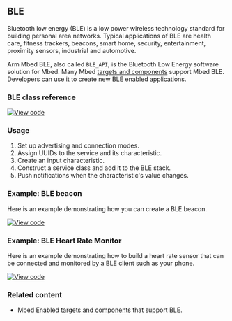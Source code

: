 ## BLE

Bluetooth low energy (BLE) is a low power wireless technology standard for building personal area networks. Typical applications of BLE are health care, fitness trackers, beacons, smart home, security, entertainment, proximity sensors, industrial and automotive.

Arm Mbed BLE, also called `BLE_API`, is the Bluetooth Low Energy software solution for Mbed. Many Mbed <a href="https://os.mbed.com/platforms/?mbed-enabled=15&connectivity=3" target="_blank">targets and components</a> support Mbed BLE. Developers can use it to create new BLE enabled applications.

### BLE class reference

[![View code](https://www.mbed.com/embed/?type=library)](https://os.mbed.com/docs/v5.7/mbed-os-api-doxy/class_b_l_e.html)

### Usage

1. Set up advertising and connection modes.
1. Assign UUIDs to the service and its characteristic.
1. Create an input characteristic.
1. Construct a service class and add it to the BLE stack.
1. Push notifications when the characteristic's value changes.

### Example: BLE beacon

Here is an example demonstrating how you can create a BLE beacon.

[![View code](https://www.mbed.com/embed/?url=https://os.mbed.com/teams/mbed-os-examples/code/mbed-os-example-ble-Beacon/)](https://os.mbed.com/teams/mbed-os-examples/code/mbed-os-example-ble-Beacon/file/abc2d39dfdde/source/main.cpp)

### Example: BLE Heart Rate Monitor

Here is an example demonstrating how to build a heart rate sensor that can be connected and monitored by a BLE client such as your phone.

[![View code](https://www.mbed.com/embed/?url=https://os.mbed.com/teams/mbed-os-examples/code/mbed-os-example-ble-HeartRate/)](https://os.mbed.com/teams/mbed-os-examples/code/mbed-os-example-ble-HeartRate/file/b36aa157781d/source/main.cpp)

### Related content

- Mbed Enabled <a href="https://os.mbed.com/platforms/?mbed-enabled=15&connectivity=3" target="_blank">targets and components</a> that support BLE.
